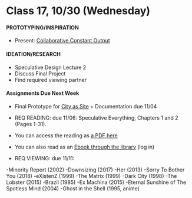  # Class 17, 10/30 (Wednesday)


#### PROTOTYPING/INSPIRATION

 * Present: [Collaborative Constant Output](collaborative_Output.md) 
 
#### IDEATION/RESEARCH

* Speculative Design Lecture 2
* Discuss Final Project 
* Find required viewing partner 
 

 #### Assignments Due Next Week

 * Final Prototype for [City as Site](city_as_site.md) + Documentation due 11/04  
 
 * REQ READING: due 11/06: Speculative Everything, Chapters 1 and 2 (Pages 1-31). 
  * You can access the reading as [a PDF here](https://drive.google.com/open?id=1UgeACzw1-rFpvam_mqtDrqICy6HSVydA)
  * You can also read as an [Ebook through the library](https://getit.library.nyu.edu/go/9463476) (log in) 

* REQ VIEWING: due 11/11:

-Minority Report (2002)
-Downsizing (2017)
-Her (2013)
-Sorry To Bother You (2018)
-eXistenZ (1999)
-The Matrix (1999)
-Dark City (1998)
-The Lobster (2015)
-Brazil (1985)
-Ex Machina (2015)
-Eternal Sunshine of The Spotless Mind (2004)
-Ghost in the Shell (1995, anime)
